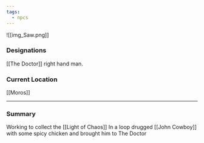 ```yaml
---
tags:
  - npcs
---
```

![[img_Saw.png]]
### Designations
[[The Doctor]] right hand man. 
### Current Location
[[Moros]]

___
### Summary
Working to collect the [[Light of Chaos]]
In a loop drugged [[John Cowboy]] with some spicy chicken and brought him to The Doctor 